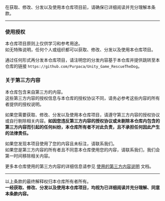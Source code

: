 在获取、修改、分发以及使用本仓库项目前，请确保已详细阅读并充分理解本条款。  

---

### 使用授权  
本仓库项目原则上仅供学习和参考用途。  
如无特殊说明，任何个人或组织都可以获取、修改、分发以及使用本仓库项目。  

通过任何形式再分发本仓库项目，请注明您的分发内容基于本仓库并提供跳转至本仓库的链接 `https://github.com/Purpaca/Unity_Game_RescueTheDog`。

### 关于第三方内容
本仓库包含来自第三方的内容。  
这些第三方内容的授权信息与本仓库的授权协议不同，请务必参考这些内容的所有者提供的授权说明。

如果您需要获取、修改、分发以及使用本仓库项目，请遵守第三方内容的授权协议或自行剔除相关内容。**如因您违反第三方内容的授权协议或未剔除本仓库内包含的第三方内容而引起的任何纠纷，本仓库所有者不对此负责，且不承担任何因此产生的法律责任。**

如果您发现本项目使用了您的内容且未标注，请联系我们。  
如果您是第三方内容的所有者且不同意本仓库使用您的内容，请联系我们，我们会第一时间移除相关内容。  

更多本仓库使用的第三方内容的详细信息请参见 [使用的第三方内容说明](Third-Party.md) 文档。 

---

以上条款的最终解释权归本仓库所有者所有。  
**一经获取、修改、分发以及使用本仓库项目，均视为已详细阅读并充分理解、同意本条款内容。** 